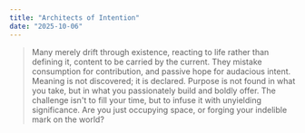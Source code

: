 ```yaml
---
title: "Architects of Intention"
date: "2025-10-06"
---
```


> Many merely drift through existence, reacting to life rather than defining it, content to be carried by the current. They mistake consumption for contribution, and passive hope for audacious intent. Meaning is not discovered; it is declared. Purpose is not found in what you take, but in what you passionately build and boldly offer. The challenge isn't to fill your time, but to infuse it with unyielding significance. Are you just occupying space, or forging your indelible mark on the world?
